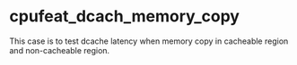 # cpufeat_dcach_memory_copy
This case is to test dcache latency when memory copy in cacheable region and non-cacheable region. 
